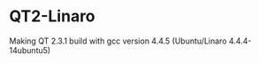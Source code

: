 QT2-Linaro
==========

Making QT 2.3.1 build with gcc version 4.4.5 (Ubuntu/Linaro 4.4.4-14ubuntu5) 
